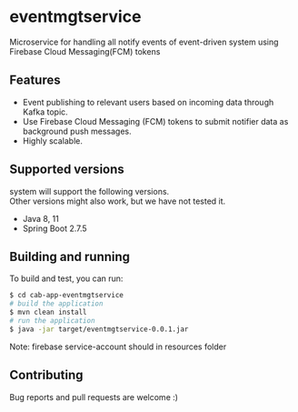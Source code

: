 # eventmgtservice
Microservice for handling all notify events of event-driven system using Firebase Cloud Messaging(FCM) tokens

## Features
* Event publishing to relevant users based on incoming data through Kafka topic.
* Use Firebase Cloud Messaging (FCM) tokens to submit notifier data as background push messages.
* Highly scalable.

## Supported versions

system will support the following versions.  
Other versions might also work, but we have not tested it.

* Java 8, 11
* Spring Boot 2.7.5

## Building and running

To build and test, you can run:

```sh
$ cd cab-app-eventmgtservice
# build the application
$ mvn clean install
# run the application
$ java -jar target/eventmgtservice-0.0.1.jar
```

Note: firebase service-account should in resources folder

## Contributing

Bug reports and pull requests are welcome :)